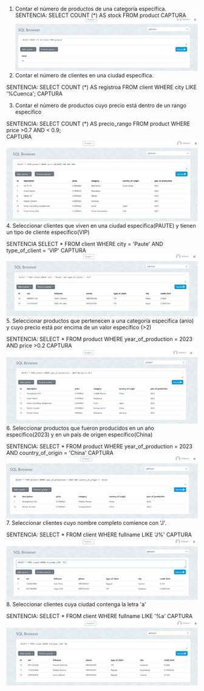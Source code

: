 1. Contar el número de productos de una categoría específica.
SENTENCIA: SELECT COUNT (*) AS stock FROM product 
CAPTURA
!['Numero de productos'](CAPTURAS/cap1.png)
2. Contar el número de clientes en una ciudad específica.

SENTENCIA: SELECT COUNT (*) AS registroa FROM client WHERE city LIKE '%Cuenca';
CAPTURA


3. Contar el número de productos cuyo precio está dentro de un rango específico 

SENTENCIA: SELECT COUNT (*) AS precio_rango FROM product WHERE price >0.7 AND < 0.9;  
CAPTURA
!['Numero de productos'](CAPTURAS/cap3.png)
4. Seleccionar clientes que viven en una ciudad específica(PAUTE) y tienen un tipo de cliente específico(VIP)

SENTENCIA SELECT * FROM client WHERE city = 'Paute' AND type_of_client = 'VIP'
CAPTURA
!['Numero de productos'](CAPTURAS/cap4.png)
5. Seleccionar productos que pertenecen a una categoría específica (anio) y cuyo precio está por encima de un valor específico (>2)

SENTENCIA:  SELECT * FROM product WHERE year_of_production = 2023 AND price >0.2
CAPTURA
!['Numero de productos'](CAPTURAS/cap5.png)
6. Seleccionar productos que fueron producidos en un año específico(2023) y en un país de origen específico(China)

SENTENCIA:  SELECT * FROM product WHERE year_of_production = 2023 AND country_of_origin = 'China'
CAPTURA
!['Numero de productos'](CAPTURAS/cap6.png)
7. Seleccionar clientes cuyo nombre completo comience con 'J'. 

SENTENCIA: SELECT * FROM client WHERE fullname LIKE 'J%'
CAPTURA
!['Numero de productos'](CAPTURAS/cap7.png)
8. Seleccionar clientes cuya ciudad contenga la letra 'a'
 
SENTENCIA: SELECT * FROM client WHERE fullname LIKE '%a'
CAPTURA
!['Numero de productos'](CAPTURAS/cap8.png)